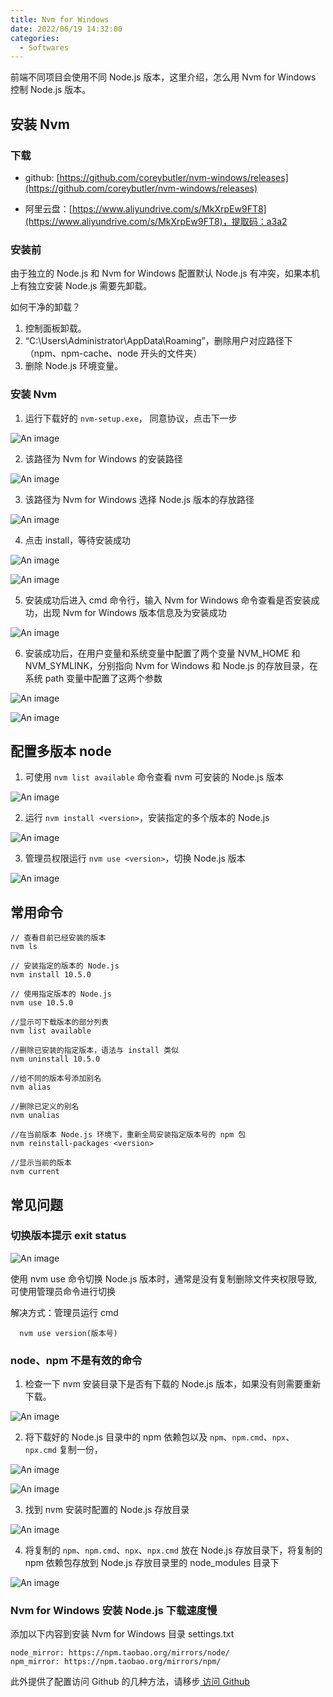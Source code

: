 ```yaml
---
title: Nvm for Windows
date: 2022/06/19 14:32:00
categories:
  - Softwares
---
```


前端不同项目会使用不同 Node.js 版本，这里介绍，怎么用 Nvm for Windows 控制 Node.js 版本。

## 安装 Nvm

### 下载

- github: [https://github.com/coreybutler/nvm-windows/releases](https://github.com/coreybutler/nvm-windows/releases)

- 阿里云盘：[https://www.aliyundrive.com/s/MkXrpEw9FT8](https://www.aliyundrive.com/s/MkXrpEw9FT8)，提取码：a3a2

### 安装前

由于独立的 Node.js 和 Nvm for Windows 配置默认 Node.js 有冲突，如果本机上有独立安装 Node.js 需要先卸载。

如何干净的卸载？

1. 控制面板卸载。
2. “C:\Users\Administrator\AppData\Roaming”，删除用户对应路径下（npm、npm-cache、node 开头的文件夹）
3. 删除 Node.js 环境变量。

### 安装 Nvm

1. 运行下载好的 `nvm-setup.exe`， 同意协议，点击下一步

![An image](../.vuepress/public/softwares/nvm/setup-start.png)

2. 该路径为 Nvm for Windows 的安装路径

![An image](../.vuepress/public/softwares/nvm/setup-nvm.png)

3. 该路径为 Nvm for Windows 选择 Node.js 版本的存放路径

![An image](../.vuepress/public/softwares/nvm/setup-node.png)

4. 点击 install，等待安装成功

![An image](../.vuepress/public/softwares/nvm/setup-end.png)

![An image](../.vuepress/public/softwares/nvm/setup-finish.png)

5. 安装成功后进入 cmd 命令行，输入 Nvm for Windows 命令查看是否安装成功，出现 Nvm for Windows 版本信息及为安装成功

![An image](../.vuepress/public/softwares/nvm/nvm-v.png)

6. 安装成功后，在用户变量和系统变量中配置了两个变量 NVM_HOME 和 NVM_SYMLINK，分别指向 Nvm for Windows 和 Node.js 的存放目录，在系统 path 变量中配置了这两个参数

![An image](../.vuepress/public/softwares/nvm/environment.png)

![An image](../.vuepress/public/softwares/nvm/environment-path.png)

## 配置多版本 node

1. 可使用 `nvm list available` 命令查看 nvm 可安装的 Node.js 版本

![An image](../.vuepress/public/softwares/nvm/nvm-list-available.png)

2. 运行 `nvm install <version>`，安装指定的多个版本的 Node.js

![An image](../.vuepress/public/softwares/nvm/nvm-install.png)

3. 管理员权限运行 `nvm use <version>`，切换 Node.js 版本

![An image](../.vuepress/public/softwares/nvm/nvm-use.png)

## 常用命令

```
// 查看目前已经安装的版本
nvm ls

// 安装指定的版本的 Node.js
nvm install 10.5.0

// 使用指定版本的 Node.js
nvm use 10.5.0

//显示可下载版本的部分列表
nvm list available

//删除已安装的指定版本，语法与 install 类似
nvm uninstall 10.5.0

//给不同的版本号添加别名
nvm alias

//删除已定义的别名
nvm unalias

//在当前版本 Node.js 环境下，重新全局安装指定版本号的 npm 包
nvm reinstall-packages <version>

//显示当前的版本
nvm current
```

## 常见问题

### 切换版本提示 exit status

![An image](../.vuepress/public/softwares/nvm/nvm-use-error.png)

使用 nvm use 命令切换 Node.js 版本时，通常是没有复制删除文件夹权限导致,可使用管理员命令进行切换

解决方式：管理员运行 cmd

```
  nvm use version(版本号)
```

### node、npm 不是有效的命令

1. 检查一下 nvm 安装目录下是否有下载的 Node.js 版本，如果没有则需要重新下载。

![An image](../.vuepress/public/softwares/nvm/nvm.png)

2. 将下载好的 Node.js 目录中的 npm 依赖包以及 `npm`、`npm.cmd`、`npx`、`npx.cmd` 复制一份，

![An image](../.vuepress/public/softwares/nvm/node_modules.png)

![An image](../.vuepress/public/softwares/nvm/cmd.png)

3. 找到 nvm 安装时配置的 Node.js 存放目录

![An image](../.vuepress/public/softwares/nvm/app-data.png)

4. 将复制的 `npm`、`npm.cmd`、`npx`、`npx.cmd` 放在 Node.js 存放目录下，将复制的 npm 依赖包存放到 Node.js 存放目录里的 node_modules 目录下

![An image](../.vuepress/public/softwares/nvm/npm.png)

### Nvm for Windows 安装 Node.js 下载速度慢

添加以下内容到安装 Nvm for Windows 目录 settings.txt

```
node_mirror: https://npm.taobao.org/mirrors/node/
npm_mirror: https://npm.taobao.org/mirrors/npm/
```

此外提供了配置访问 Github 的几种方法，请移步[ 访问 Github ](../environment/github.md)
